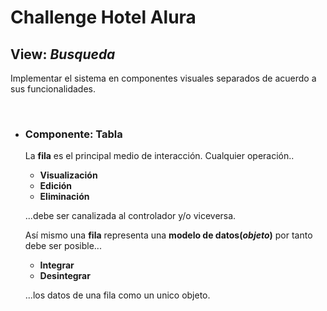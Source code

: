 # **Challenge Hotel Alura**

## **View: _Busqueda_**
Implementar el sistema en componentes visuales separados de acuerdo a sus funcionalidades.

<br>

 - ###  **Componente: Tabla**
   La **fila** es el principal medio de interacción. Cualquier operación..

     - **Visualización**
     - **Edición**
     - **Eliminación**
     
   ...debe ser canalizada  al controlador y/o viceversa.

   Así mismo una **fila** representa una **modelo de datos(_objeto_)** por tanto debe ser posible...

     - **Integrar**
     - **Desintegrar**
  
   ...los datos de una fila como un unico objeto.